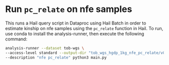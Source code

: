 # Run `pc_relate` on nfe samples

This runs a Hail query script in Dataproc using Hail Batch in order to estimate kinship on nfe samples using the `pc_relate` function in Hail. To run, use conda to install the analysis-runner, then execute the following command:

```sh
analysis-runner --dataset tob-wgs \
--access-level standard --output-dir "tob_wgs_hgdp_1kg_nfe_pc_relate/v0" \
--description "nfe pc_relate" python3 main.py
```
